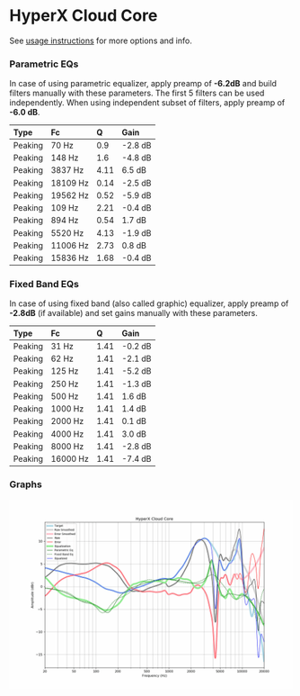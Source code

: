 # HyperX Cloud Core
See [usage instructions](https://github.com/jaakkopasanen/AutoEq#usage) for more options and info.

### Parametric EQs
In case of using parametric equalizer, apply preamp of **-6.2dB** and build filters manually
with these parameters. The first 5 filters can be used independently.
When using independent subset of filters, apply preamp of **-6.0 dB**.

| Type    | Fc       |    Q | Gain    |
|:--------|:---------|:-----|:--------|
| Peaking | 70 Hz    | 0.9  | -2.8 dB |
| Peaking | 148 Hz   | 1.6  | -4.8 dB |
| Peaking | 3837 Hz  | 4.11 | 6.5 dB  |
| Peaking | 18109 Hz | 0.14 | -2.5 dB |
| Peaking | 19562 Hz | 0.52 | -5.9 dB |
| Peaking | 109 Hz   | 2.21 | -0.4 dB |
| Peaking | 894 Hz   | 0.54 | 1.7 dB  |
| Peaking | 5520 Hz  | 4.13 | -1.9 dB |
| Peaking | 11006 Hz | 2.73 | 0.8 dB  |
| Peaking | 15836 Hz | 1.68 | -0.4 dB |

### Fixed Band EQs
In case of using fixed band (also called graphic) equalizer, apply preamp of **-2.8dB**
(if available) and set gains manually with these parameters.

| Type    | Fc       |    Q | Gain    |
|:--------|:---------|:-----|:--------|
| Peaking | 31 Hz    | 1.41 | -0.2 dB |
| Peaking | 62 Hz    | 1.41 | -2.1 dB |
| Peaking | 125 Hz   | 1.41 | -5.2 dB |
| Peaking | 250 Hz   | 1.41 | -1.3 dB |
| Peaking | 500 Hz   | 1.41 | 1.6 dB  |
| Peaking | 1000 Hz  | 1.41 | 1.4 dB  |
| Peaking | 2000 Hz  | 1.41 | 0.1 dB  |
| Peaking | 4000 Hz  | 1.41 | 3.0 dB  |
| Peaking | 8000 Hz  | 1.41 | -2.8 dB |
| Peaking | 16000 Hz | 1.41 | -7.4 dB |

### Graphs
![](./HyperX%20Cloud%20Core.png)